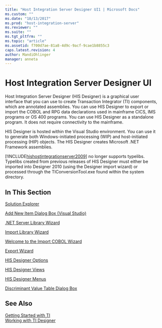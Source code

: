 ```yaml
---
title: "Host Integration Server Designer UI1 | Microsoft Docs"
ms.custom: ""
ms.date: "10/13/2017"
ms.prod: "host-integration-server"
ms.reviewer: ""
ms.suite: ""
ms.tgt_pltfrm: ""
ms.topic: "article"
ms.assetid: f700d7ae-81a8-4d9c-9acf-9cae1b8855c3
caps.latest.revision: 4
author: MandiOhlinger
manager: anneta
---
```

# Host Integration Server Designer UI
Host Integration Server Designer (HIS Designer) is a graphical user interface that you can use to create Transaction Integrator (TI) components, which are annotated assemblies. You can use HIS Designer to export or import the COBOL and RPG data declarations used in mainframe CICS, IMS programs or OS 400 programs. You can use HIS Designer as a standalone program. It does not require connectivity to the mainframe.  
  
 HIS Designer is hosted within the Visual Studio environment. You can use it to generate both Windows-initiated processing (WIP) and host-initiated processing (HIP) objects. The HIS Designer creates Microsoft .NET Framework assemblies.  
  
 [!INCLUDE[hishostintegrationserver2009](../core/includes/hishostintegrationserver2009-md.md)] no longer supports typelibs. Typelibs created from previous releases of HIS Designer must either be imported into Designer 2010 (using the Designer import wizard)  or processed through the TIConversionTool.exe found within the system directory.  
  
## In This Section  
 [Solution Explorer](../core/solution-explorer.md)  
  
 [Add New Item Dialog Box (Visual Studio)](../core/add-new-item-dialog-box-visual-studio.md)  
  
 [.NET Server Library Wizard](../core/net-server-library-wizard.md)  
  
 [Import Library Wizard](../core/import-library-wizard.md)  
  
 [Welcome to the Import COBOL Wizard](../core/welcome-to-the-import-cobol-wizard.md)  
  
 [Export Wizard](../core/export-wizard.md)  
  
 [HIS Designer Options](../core/his-designer-options.md)  
  
 [HIS Designer Views](../core/his-designer-views.md)  
  
 [HIS Designer Menus](../core/his-designer-menus.md)  
  
 [Discriminant Value Table Dialog Box](../core/discriminant-value-table-dialog-box.md)  
  
## See Also  
 [Getting Started with TI](../core/getting-started-with-ti.md)   
 [Working with TI Designer](../core/working-with-ti-designer.md)